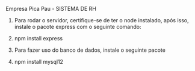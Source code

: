Empresa Pica Pau - SISTEMA DE RH 

1) Para rodar o servidor, certifique-se de ter o node instalado, após isso, instale o pacote express com o seguinte comando:

2) npm install express

3) Para fazer uso do banco de dados, instale o seguinte pacote 

4) npm install mysql12   


